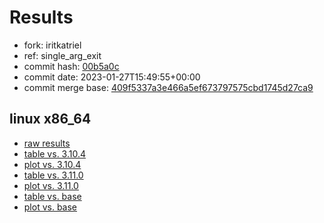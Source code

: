# Results

- fork: iritkatriel
- ref: single_arg_exit
- commit hash: [00b5a0c](https://github.com/iritkatriel/cpython/commit/00b5a0c)
- commit date: 2023-01-27T15:49:55+00:00
- commit merge base: [409f5337a3e466a5ef673797575cbd1745d27ca9](https://github.com/iritkatriel/cpython/commit/409f5337a3e466a5ef673797575cbd1745d27ca9)

## linux x86_64

- [raw results](bm-20230127-linux-x86_64-iritkatriel-single_arg_exit-3.12.0a4%2B-00b5a0c.json)
- [table vs. 3.10.4](bm-20230127-linux-x86_64-iritkatriel-single_arg_exit-3.12.0a4%2B-00b5a0c-vs-3.10.4.md)
- [plot vs. 3.10.4](bm-20230127-linux-x86_64-iritkatriel-single_arg_exit-3.12.0a4%2B-00b5a0c-vs-3.10.4.png)
- [table vs. 3.11.0](bm-20230127-linux-x86_64-iritkatriel-single_arg_exit-3.12.0a4%2B-00b5a0c-vs-3.11.0.md)
- [plot vs. 3.11.0](bm-20230127-linux-x86_64-iritkatriel-single_arg_exit-3.12.0a4%2B-00b5a0c-vs-3.11.0.png)
- [table vs. base](bm-20230127-linux-x86_64-iritkatriel-single_arg_exit-3.12.0a4%2B-00b5a0c-vs-base.md)
- [plot vs. base](bm-20230127-linux-x86_64-iritkatriel-single_arg_exit-3.12.0a4%2B-00b5a0c-vs-base.png)

